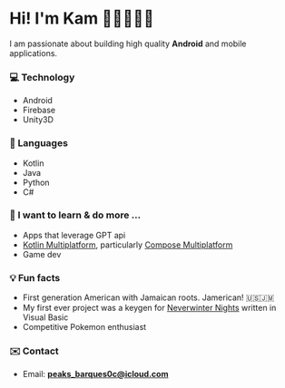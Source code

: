 # Hi! I'm Kam ✌🏾👨🏾‍💻

I am passionate about building high quality **Android** and mobile applications.

### 💻 Technology 

- Android 
- Firebase
- Unity3D

### 🧠 Languages 

- Kotlin
- Java
- Python
- C#

### 🤔 I want to learn & do more ...

- Apps that leverage GPT api
- [Kotlin Multiplatform](https://kotlinlang.org/docs/multiplatform.html), particularly [Compose Multiplatform](https://www.jetbrains.com/lp/compose-multiplatform/)
- Game dev

### 💡 Fun facts

- First generation American with Jamaican roots. Jamerican! 🇺🇸🇯🇲
- My first ever project was a keygen for [Neverwinter Nights](https://en.wikipedia.org/wiki/Neverwinter_Nights) written in Visual Basic
- Competitive Pokemon enthusiast

### ✉️ Contact

- Email: **[peaks_barques0c@icloud.com](mailto:peaks_barques0c@icloud.com)**
